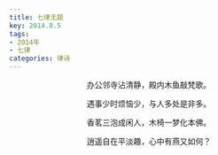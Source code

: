 ```yaml
---
title: 七律无题
key: 2014.8.5
tags: 
- 2014年 
- 七律
categories: 律诗
---
```


<p align="center">办公邻寺沾清静，殿内木鱼敲梵歌。
</p>
<p align="center">遇事少时烦恼少，与人多处是非多。
</p>
<p align="center">香茗三泡成闲人，木椅一梦化本佛。
</p>
<p align="center">逍遥自在平淡趣，心中有燕又如何？
</p>
